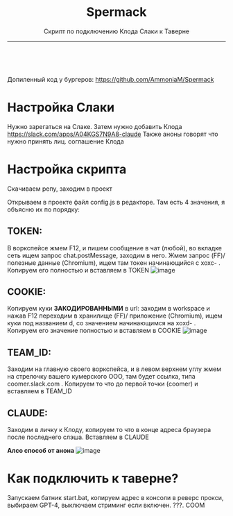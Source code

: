 <h1 align="center">Spermack</h1>

<p align="center">Скрипт по подключению Клода Слаки к Таверне</p>

---
<br>
<br>
<br>

Допиленный код у бургеров: https://github.com/AmmoniaM/Spermack

# Настройка Слаки

Нужно зарегаться на Слаке.
Затем нужно добавить Клода https://slack.com/apps/A04KGS7N9A8-claude
Также аноны говорят что нужно принять лиц. соглашение Клода

# Настройка скрипта

Скачиваем репу, заходим в проект

Открываем в проекте файл config.js в редакторе. Там есть 4 значения, я объясню их по порядку:



## TOKEN:
В воркспейсе жмем F12, и пишем сообщение в чат (любой), во вкладке сеть ищем запрос chat.postMessage, заходим в него. Жмем запрос (FF)/ полезные данные (Chromium), ищем там токен начинающийся с xoxc- . Копируем его полностью и вставляем в TOKEN
![image](https://user-images.githubusercontent.com/129290831/234063889-99ecb1d5-d3f8-43a3-8fca-1e7a3e481134.png)


## COOKIE:
Копируем куки **ЗАКОДИРОВАННЫМИ** в url: заходим в workspace и нажав F12 переходим в хранилище (FF)/ приложение (Chromium), ищем куки под названием d, со значением начинающимся на xoxd- . Копируем его значение полностью и вставляем в COOKIE
![image](https://user-images.githubusercontent.com/129290831/234064337-4e5d9c7c-2da9-49ad-85e5-e22847ce471c.png)

## TEAM_ID:
Заходим на главную своего воркспейса, и в левом верхнем углу жмем на стрелочку вашего кумерского ООО, там будет ссылка, типа coomer.slack.com . Копируем то что до первой точки (coomer) и вставляем в TEAM_ID 

## CLAUDE:
Заходим в личку к Клоду, копируем то что в конце адреса браузера после последнего слэша. Вставляем в CLAUDE

**Алсо способ от анона**
![image](https://user-images.githubusercontent.com/129290831/234062310-b2ea0dd2-20fa-41e3-bfaa-d5cfc8dfbe28.png)



# Как подключить к таверне?



Запускаем батник start.bat, копируем адрес в консоли в реверс прокси, выбираем GPT-4, выключаем стриминг если включен. ???. COOM
